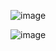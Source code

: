 ![image](https://github.com/sohail290204/Simple_Calculator_in_JS-/assets/94800241/5f5a3198-252f-4334-b33a-517285d33e95)


![image](https://github.com/sohail290204/Simple_Calculator_in_JS-/assets/94800241/5f6b6d6a-7a94-49a2-8742-b0bbb9bdc5aa)

